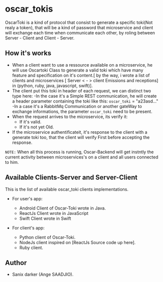 # oscar_tokis

OscarToki is a kind of protocol that consist to generate a specific toki(Not realy a token), 
that will be a kind of password that microservice and client will exchange each time when communicate each other,
by roling between Server - Client and Client - Server.

## How it's works

- When a client want to use a ressource available on a microservice, he will use Oscartoki Class to generate a valid toki which have many feature and specification on it's content.[ by the way, i wrote a list of clients and microservices [ Server < - > client Emissions and receptions] in (python, ruby, java, javascript, swift)].
- The client put this toki in header of each request, we can distinct two type here:
    -In the case it's a Simple REST communication, he will create a header parameter containing the toki like this: `oscar_toki` = "a23asd..."
    -In a case it's a RabbitMq Communication or another gateWay to exchange informations, the parameter `oscar_toki` need to be present.
- When the request arrives to the microservice, its verify it:
    - If it's valid.
    - If it's not yet Old.
- If the microservice authentificateit, it's response to the client with a generate toki too, that the client will verify First before accepting the response.

`NOTE:` When all this process is running, Oscar-Backend will get instntly the current activity between microservices's on a client and all users connected to him.

## Available Clients-Server and Server-Client

This is the list of available oscar_toki clients implementations.
- For user's app:
    - Android Client of Oscar-Toki wrote in Java.
    - ReactJs Client wrote in JavaScript
    - Swift Client wrote in Swift

- For client's app:
    - Python client of Oscar-Toki.
    - NodeJs client inspired on [ReactJs Source code up here].
    - Ruby client.

## Author

- Sanix darker (Ange SAADJIO).